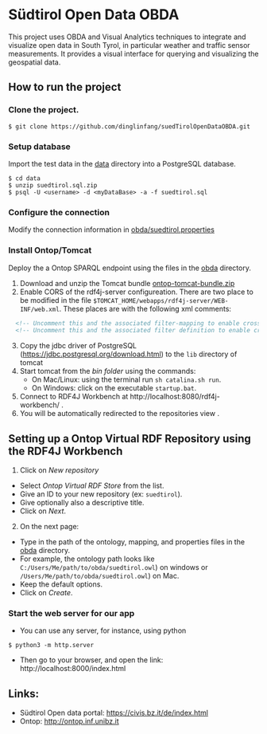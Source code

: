 # Südtirol Open Data OBDA


This project uses OBDA and Visual Analytics techniques to integrate and visualize open data in South Tyrol, in particular weather and traffic sensor measurements. It provides a visual interface for querying and visualizing the geospatial data.


## How to run the project

### Clone the project.

```
$ git clone https://github.com/dinglinfang/suedTirolOpenDataOBDA.git
```

### Setup database

  Import the test data in the [data](data) directory into a PostgreSQL database.

```
$ cd data
$ unzip suedtirol.sql.zip
$ psql -U <username> -d <myDataBase> -a -f suedtirol.sql
```

### Configure the connection

  Modify the connection information in [obda/suedtirol.properties](obda/suedtirol.properties)

### Install Ontop/Tomcat

  Deploy the a Ontop SPARQL endpoint using the files in the [obda](obda) directory. 
  
1. Download and unzip the Tomcat bundle [ontop-tomcat-bundle.zip](https://sourceforge.net/projects/ontop4obda/files/ontop-3.0.0-beta-2/)
2. Enable CORS of the rdf4j-server configureation. There are two place  to be modified in the file `$TOMCAT_HOME/webapps/rdf4j-server/WEB-INF/web.xml`. These places are with the following xml comments:
```xml
  <!-- Uncomment this and the associated filter-mapping to enable cross-origin requests. -->
  <!-- Uncomment this and the associated filter definition to enable cross-origin requests. -->
```    
3. Copy the jdbc driver of PostgreSQL (https://jdbc.postgresql.org/download.html) to the `lib` directory of tomcat  
4. Start tomcat from the *bin folder* using the commands: 
	* On Mac/Linux: using the terminal run `sh catalina.sh run`.
	* On Windows: click on the executable `startup.bat`.
5. Connect to RDF4J Workbench at http://localhost:8080/rdf4j-workbench/ .
6. You will be automatically redirected to the repositories view .

## Setting up a Ontop Virtual RDF Repository using the RDF4J Workbench

1. Click on *New repository*
  * Select *Ontop Virtual RDF Store* from the list.
  * Give an ID to your new repository (ex: `suedtirol`).
  * Give optionally also a descriptive title.
  * Click on *Next*.

2. On the next page:
  * Type in the path of the ontology, mapping, and properties files in the [obda](obda) directory.
  * For example,  the ontology path looks like `C:/Users/Me/path/to/obda/suedtirol.owl`) on windows or `/Users/Me/path/to/obda/suedtirol.owl`) on Mac.
  * Keep the default options.
  * Click on *Create*.

### Start the web server for our app

* You can use any server, for instance, using python
```
$ python3 -m http.server
```
* Then go to your browser, and open the link:
http://localhost:8000/index.html


## Links:

- Südtirol Open data portal: https://civis.bz.it/de/index.html
- Ontop: http://ontop.inf.unibz.it
